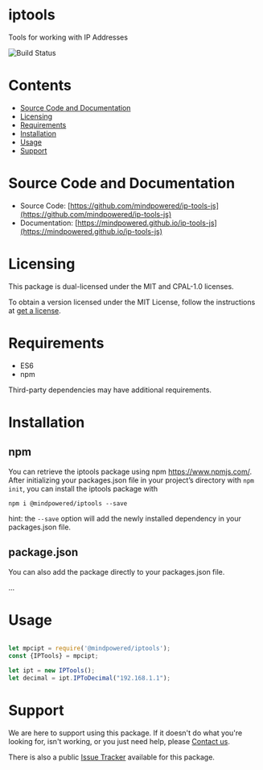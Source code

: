 
iptools
=======
Tools for working with IP Addresses

![Build Status](https://mindpowered.dev/assets/images/github-badges/build-passing.svg)

Contents
========

* [Source Code and Documentation](#source-code-and-documentation)
* [Licensing](#licensing)
* [Requirements](#requirements)
* [Installation](#installation)
* [Usage](#usage)
* [Support](#support)

# Source Code and Documentation
- Source Code: [https://github.com/mindpowered/ip-tools-js](https://github.com/mindpowered/ip-tools-js)
- Documentation: [https://mindpowered.github.io/ip-tools-js](https://mindpowered.github.io/ip-tools-js)

# Licensing
This package is dual-licensed under the MIT and CPAL-1.0 licenses.

To obtain a version licensed under the MIT License, follow the instructions at [get a license][purchase].

# Requirements
- ES6
- npm


Third-party dependencies may have additional requirements.

# Installation
## npm

You can retrieve the iptools package using npm https://www.npmjs.com/. After initializing your packages.json file in your project’s directory with `npm init`, you can install the iptools package with
```
npm i @mindpowered/iptools --save
```
hint: the `--save` option will add the newly installed dependency in your packages.json file.

## package.json

You can also add the package directly to your packages.json file.

...


# Usage
```javascript

let mpcipt = require('@mindpowered/iptools');
const {IPTools} = mpcipt;

let ipt = new IPTools();
let decimal = ipt.IPToDecimal("192.168.1.1");

```


# Support
We are here to support using this package. If it doesn't do what you're looking for, isn't working, or you just need help, please [Contact us][contact].

There is also a public [Issue Tracker][bugs] available for this package.



[bugs]: https://github.com/mindpowered/ip-tools-js/issues
[contact]: https://mindpowered.dev/support.html?ref=ip-tools-js/
[docs]: https://mindpowered.github.io/ip-tools-js/
[licensing]: https://mindpowered.dev/?ref=ip-tools-js
[purchase]: https://mindpowered.dev/purchase/ip-tools-js
